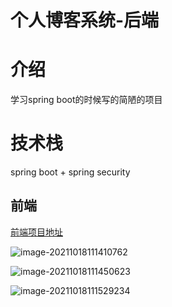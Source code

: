# 个人博客系统-后端

# 介绍

学习spring boot的时候写的简陋的项目

# 技术栈

spring boot + spring security

## 前端

[前端项目地址](https://github.com/wait-light/changyi-blog-vue)

![image-20211018111410762](https://i.loli.net/2021/10/18/24luhJbLotmDRek.png)

![image-20211018111450623](https://i.loli.net/2021/10/18/BzCWS4qAy6mRKkg.png)

![image-20211018111529234](https://i.loli.net/2021/10/18/BQm759vib3P8fMl.png)
